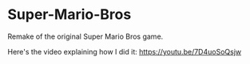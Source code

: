 # Super-Mario-Bros
Remake of the original Super Mario Bros game.

Here's the video explaining how I did it: https://youtu.be/7D4uoSoQsjw
